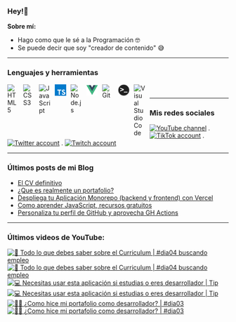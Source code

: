 ### Hey!👋
**Sobre mí:**
- Hago como que le sé a la Programación 🤓 
- Se puede decir que soy "creador de contenido" 😅

---
### Lenguajes y herramientas

<img align="left" alt="HTML5" width="26px" src="https://cdn.jsdelivr.net/gh/devicons/devicon/icons/html5/html5-original.svg" style="padding-right:10px;" />
<img align="left" alt="CSS3" width="26px" src="https://cdn.jsdelivr.net/gh/devicons/devicon/icons/css3/css3-original.svg" style="padding-right:10px;" />
<img align="left" alt="JavaScript" width="26px" src="https://cdn.jsdelivr.net/gh/devicons/devicon/icons/javascript/javascript-original.svg" style="padding-right:10px;" />
<img align="left" alt="Typescript" width="26px" src="https://raw.githubusercontent.com/github/explore/80688e429a7d4ef2fca1e82350fe8e3517d3494d/topics/typescript/typescript.png" style="padding-right:10px;" />
<img align="left" alt="Node.js" width="26px" src="https://cdn.jsdelivr.net/gh/devicons/devicon/icons/nodejs/nodejs-original.svg" style="padding-right:10px;" />
<img align="left" alt="Vue" width="26px" src="https://raw.githubusercontent.com/github/explore/80688e429a7d4ef2fca1e82350fe8e3517d3494d/topics/vue/vue.png" style="padding-right:10px;" />
<img align="left" alt="Git" width="26px" src="https://cdn.jsdelivr.net/gh/devicons/devicon/icons/git/git-original.svg" style="padding-right:10px;" />
<img align="left" alt="Terminal" width="26px" src="https://raw.githubusercontent.com/github/explore/d92924b1d925bb134e308bd29c9de6c302ed3beb/topics/terminal/terminal.png" style="padding-right:10px;" />
<img align="left" alt="Visual Studio Code" width="26px" src="https://cdn.jsdelivr.net/gh/devicons/devicon/icons/vscode/vscode-original.svg" style="padding-right:10px;" />

<br>

---
### Mis redes sociales

[![YouTube channel](https://img.shields.io/youtube/channel/subscribers/UCKMWXwHYoy920OFEN_BM5VQ?style=social)](https://www.youtube.com/@doneberdev)
 . [![TikTok account](https://img.shields.io/endpoint?logo=TikTok&style=social&url=https%3A%2F%2Fdoneber.dev%2Ftiktok-counter%2F)](https://www.tiktok.com/@doneberdev)
 . [![Twitter account](https://img.shields.io/twitter/follow/doneberdev?label=Followers&style=social)](https://twitter.com/doneberdev)
 . [![Twitch account](https://img.shields.io/twitch/status/doneberdev?style=social)](https://twitch.tv/doneberdev)
 
---
### Últimos posts de mi Blog

<!-- BLOG-POST-LIST:START -->
- [El CV definitivo](https://doneber.dev/blog/el-cv-definitivo/)
- [¿Que es realmente un portafolio?](https://doneber.dev/blog/que-es-realmente-un-portafolio/)
- [Despliega tu Aplicación Monorepo &lpar;backend y frontend&rpar; con Vercel](https://doneber.dev/blog/despliega-tu-aplicaci%C3%B3n-monorepo-backend-y-frontend-con-vercel/)
- [Como aprender JavaScript, recursos gratuitos](https://doneber.dev/blog/como-aprender-javascript-recursos-gratuitos/)
- [Personaliza tu perfil de GitHub y aprovecha GH Actions](https://doneber.dev/blog/personaliza-tu-perfil-de-github-y-aprovecha-gh-actions/)
<!-- BLOG-POST-LIST:END -->
 
---
### Últimos videos de YouTube:

<!-- BEGIN YOUTUBE-CARDS -->
[![📄 Todo lo que debes saber sobre el Curriculum | #dia04 buscando empleo](https://ytcards.demolab.com/?id=65l1gcS8Xmo&title=%F0%9F%93%84+Todo+lo+que+debes+saber+sobre+el+Curriculum+%7C+%23dia04+buscando+empleo&lang=en&timestamp=1679090408&background_color=%230f0f0f&title_color=%23ffffff&stats_color=%23dedede&width=250&duration=1590 "📄 Todo lo que debes saber sobre el Curriculum | #dia04 buscando empleo")](https://www.youtube.com/watch?v=65l1gcS8Xmo#gh-dark-mode-only)[![📄 Todo lo que debes saber sobre el Curriculum | #dia04 buscando empleo](https://ytcards.demolab.com/?id=65l1gcS8Xmo&title=%F0%9F%93%84+Todo+lo+que+debes+saber+sobre+el+Curriculum+%7C+%23dia04+buscando+empleo&lang=en&timestamp=1679090408&background_color=%230d1117&title_color=%23ffffff&stats_color=%23dedede&width=250&duration=1590 "📄 Todo lo que debes saber sobre el Curriculum | #dia04 buscando empleo")](https://www.youtube.com/watch?v=65l1gcS8Xmo#gh-light-mode-only)
[![💻 Necesitas usar esta aplicación si estudias o eres desarrollador | Tip](https://ytcards.demolab.com/?id=btoG9YUl4_o&title=%F0%9F%92%BB+Necesitas+usar+esta+aplicaci%C3%B3n+si+estudias+o+eres+desarrollador+%7C+Tip&lang=en&timestamp=1678917607&background_color=%230f0f0f&title_color=%23ffffff&stats_color=%23dedede&width=250&duration=853 "💻 Necesitas usar esta aplicación si estudias o eres desarrollador | Tip")](https://www.youtube.com/watch?v=btoG9YUl4_o#gh-dark-mode-only)[![💻 Necesitas usar esta aplicación si estudias o eres desarrollador | Tip](https://ytcards.demolab.com/?id=btoG9YUl4_o&title=%F0%9F%92%BB+Necesitas+usar+esta+aplicaci%C3%B3n+si+estudias+o+eres+desarrollador+%7C+Tip&lang=en&timestamp=1678917607&background_color=%230d1117&title_color=%23ffffff&stats_color=%23dedede&width=250&duration=853 "💻 Necesitas usar esta aplicación si estudias o eres desarrollador | Tip")](https://www.youtube.com/watch?v=btoG9YUl4_o#gh-light-mode-only)
[![👨‍💻 ¿Como hice mi portafolio como desarrollador? | #dia03](https://ytcards.demolab.com/?id=3O-NWnWl3sc&title=%F0%9F%91%A8%E2%80%8D%F0%9F%92%BB+%C2%BFComo+hice+mi+portafolio+como+desarrollador%3F+%7C+%23dia03&lang=en&timestamp=1678242601&background_color=%230f0f0f&title_color=%23ffffff&stats_color=%23dedede&width=250&duration=1172 "👨‍💻 ¿Como hice mi portafolio como desarrollador? | #dia03")](https://www.youtube.com/watch?v=3O-NWnWl3sc#gh-dark-mode-only)[![👨‍💻 ¿Como hice mi portafolio como desarrollador? | #dia03](https://ytcards.demolab.com/?id=3O-NWnWl3sc&title=%F0%9F%91%A8%E2%80%8D%F0%9F%92%BB+%C2%BFComo+hice+mi+portafolio+como+desarrollador%3F+%7C+%23dia03&lang=en&timestamp=1678242601&background_color=%230d1117&title_color=%23ffffff&stats_color=%23dedede&width=250&duration=1172 "👨‍💻 ¿Como hice mi portafolio como desarrollador? | #dia03")](https://www.youtube.com/watch?v=3O-NWnWl3sc#gh-light-mode-only)
<!-- END YOUTUBE-CARDS -->
